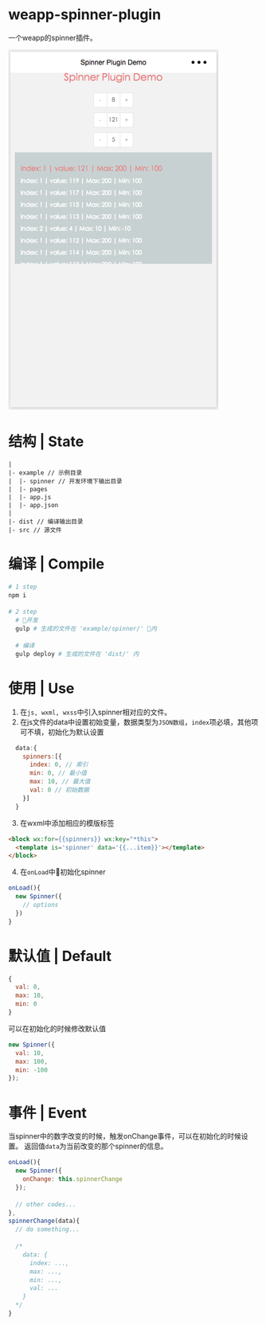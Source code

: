 # weapp-spinner-plugin
一个weapp的spinner插件。

![](https://github.com/itcat99/weapp-spinner-plugin/blob/master/imgs/spinner.png)

# 结构 | State
```
|
|- example // 示例目录
|  |- spinner // 开发环境下输出目录
|  |- pages
|  |- app.js
|  |- app.json
|
|- dist // 编译输出目录
|- src // 源文件 
```

# 编译 | Compile
```bash
# 1 step
npm i

# 2 step
  # 开发
  gulp # 生成的文件在 'example/spinner/' 内

  # 编译
  gulp deploy # 生成的文件在 'dist/' 内

```

# 使用 | Use
1. 在`js, wxml, wxss`中引入spinner相对应的文件。
2. 在js文件的data中设置初始变量，数据类型为`JSON数组`，`index`项必填，其他项可不填，初始化为默认设置
```js
  data:{
    spinners:[{
      index: 0, // 索引
      min: 0, // 最小值
      max: 10, // 最大值
      val: 0 // 初始数据
    }]
  }
``` 
3. 在wxml中添加相应的模版标签
```html
<block wx:for={{spinners}} wx:key="*this">
  <template is='spinner' data='{{...item}}'></template>
</block>
```
4. 在`onLoad`中初始化spinner
```js
onLoad(){
  new Spinner({
    // options
  })
}
```
# 默认值 | Default
```js
{
  val: 0,
  max: 10,
  min: 0
}
```

可以在初始化的时候修改默认值
```js
new Spinner({
  val: 10,
  max: 100,
  min: -100
});
```

# 事件 | Event
当spinner中的数字改变的时候，触发onChange事件，可以在初始化的时候设置。
返回值`data`为当前改变的那个spinner的信息。
```js
onLoad(){
  new Spinner({
    onChange: this.spinnerChange
  });

  // other codes...
},
spinnerChange(data){
  // do something...

  /*
    data: {
      index: ...,
      max: ...,
      min: ...,
      val: ...
    }
  */
}
```
